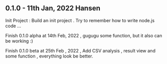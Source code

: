 ## 0.1.0 - 11th Jan, 2022 Hansen
Init Project : Build an init project . Try to remember how to write node.js code ...

Finish 0.1.0 alpha at 14th Feb, 2022 , gugugu some function, but it also can be working :)

Finish 0.1.0 beta at 25th Feb , 2022 , Add CSV analysis , result view and some function , everything look be better.

